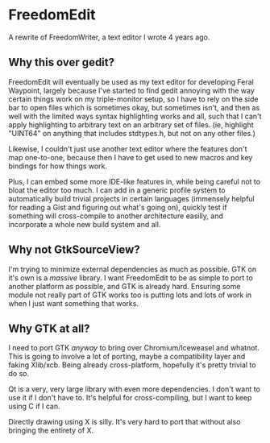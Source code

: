 # FreedomEdit
A rewrite of FreedomWriter, a text editor I wrote 4 years ago.

## Why this over gedit?
FreedomEdit will eventually be used as my text editor for developing
Feral Waypoint, largely because I've started to find gedit annoying with the
way certain things work on my triple-monitor setup, so I have to rely
on the side bar to open files which is sometimes okay, but sometimes isn't,
and then as well with the limited ways syntax highlighting works and all, such
that I can't apply highlighting to arbitrary text on an arbitrary set of files.
(ie, highlight "UINT64" on anything that includes stdtypes.h, but not on
any other files.)

Likewise, I couldn't just use another text editor where the features don't map
one-to-one, because then I have to get used to new macros and key bindings for
how things work.

Plus, I can embed some more IDE-like features in, while being careful not
to bloat the editor too much. I can add in a generic profile system to
automatically build trivial projects in certain languages (immensely helpful
for reading a Gist and figuring out what's going on), quickly test if something
will cross-compile to another architecture easilly, and incorporate a whole
new build system and all.

## Why not GtkSourceView?
I'm trying to minimize external dependencies as much as possible.
GTK on it's own is a *massive* library. I want FreedomEdit to be as
simple to port to another platform as possible, and GTK is already
hard. Ensuring some module not really part of GTK works too is
putting lots and lots of work in when I just want something that works.

## Why GTK at all?
I need to port GTK *anyway* to bring over Chromium/Iceweasel and whatnot.
This is going to involve a lot of porting, maybe a compatibility
layer and faking Xlib/xcb. Being already cross-platform, hopefully
it's pretty trivial to do so.

Qt is a very, very large library with even more dependencies. I don't want
to use it if I don't have to. It's helpful for cross-compiling, but I want to
keep using C if I can.

Directly drawing using X is silly. It's very hard to port that without
also bringing the entirety of X.
